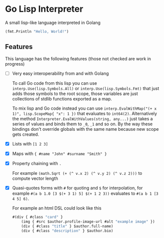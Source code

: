 # Go Lisp Interpreter

A small lisp-like language interpreted in Golang 

```lisp
(fmt.Println "Hello, World!")
```

## Features

This language has the following features (those not checked are work in progress)

- [ ] Very easy interoperability from and with Golang

    To call Go code from this lisp you can use `interp.Use(lisp.Symbols.All)` or `interp.Use(lisp.Symbols.Fmt)` that just adds those symbols to the root scope, those variables are just collections of stdlib functions exported as a map.

    To mix lisp and Go code instead you can use `interp.EvalWithMap("(+ x 1)", lisp.ScopeMap{ "x": 1 })` that evaluates to `int64(2)`. Alternatively the method `Interpreter.EvalWithValues(string, any...)` just takes a series of values and binds them to `_0`, `_1` and so on. By the way these bindings don't override globals with the same name because new scope gets created.

- [x] Lists with `[1 2 3]`

- [x] Maps with `{ #name "John" #surname "Smith" }`

- [x] Property chaining with `.`

    For example `(math.Sqrt (+ (^ v.x 2) (^ v.y 2) (^ v.z 2)))` to compute vector length

- [x] Quasi-quotes forms with `#` for quoting and `$` for interpolation, for example `#(a b 1.0 [3 $(+ 3 1) 5] $(+ 1 2 3))` evaluates to `#(a b 1 [3 4 5] 6)`.

    For example an html DSL could look like this

    ```lisp
    #(div { #class "card" }
        (img { #src $author.profile-image-url #alt "example image" })
        (div { #class "title" } $author.full-name)
        (div { #class "description" } $author.bio)  
    ```  
